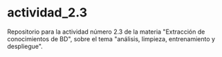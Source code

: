 # actividad_2.3
Repositorio para la actividad número 2.3 de la materia "Extracción de conocimientos de BD", sobre el tema "análisis, limpieza, entrenamiento y despliegue".